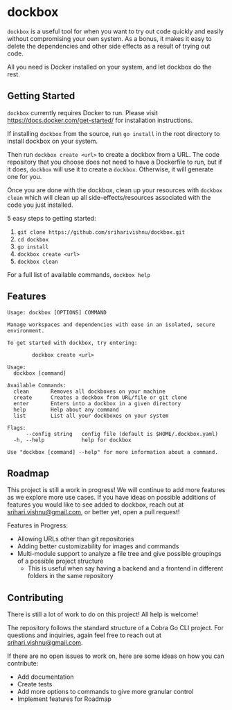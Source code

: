 # dockbox

`dockbox` is a useful tool for when you want to try out code quickly and easily without compromising your own system. As a bonus, it makes it easy to delete the dependencies and other side effects as a result of trying out code.

All you need is Docker installed on your system, and let dockbox do the rest.

## Getting Started

`dockbox` currently requires Docker to run. Please visit https://docs.docker.com/get-started/ for installation instructions.

If installing `dockbox` from the source, run `go install` in the root directory to install dockbox on your system.

Then run `dockbox create <url>` to create a dockbox from a URL. The code repository that you choose does not need to have a Dockerfile to run, but if it does, `dockbox` will use it to create a `dockbox`. Otherwise, it will generate one for you.

Once you are done with the dockbox, clean up your resources with `dockbox clean` which will clean up all side-effects/resources associated with the code you just installed.

5 easy steps to getting started:

1. `git clone https://github.com/sriharivishnu/dockbox.git`
2. `cd dockbox`
3. `go install`
4. `dockbox create <url>`
5. `dockbox clean`

For a full list of available commands, `dockbox help`

## Features

```
Usage: dockbox [OPTIONS] COMMAND

Manage workspaces and dependencies with ease in an isolated, secure environment.

To get started with dockbox, try entering:

        dockbox create <url>

Usage:
  dockbox [command]

Available Commands:
  clean       Removes all dockboxes on your machine
  create      Creates a dockbox from URL/file or git clone
  enter       Enters into a dockbox in a given directory
  help        Help about any command
  list        List all your dockboxes on your system

Flags:
      --config string   config file (default is $HOME/.dockbox.yaml)
  -h, --help            help for dockbox

Use "dockbox [command] --help" for more information about a command.
```

## Roadmap

This project is still a work in progress! We will continue to add more features as we explore more use cases. If you have ideas on possible additions of features you would like to see added to dockbox, reach out at srihari.vishnu@gmail.com, or better yet, open a pull request!

Features in Progress:

- Allowing URLs other than git repositories
- Adding better customizability for images and commands
- Multi-module support to analyze a file tree and give possible groupings of a possible project structure
  - This is useful when say having a backend and a frontend in different folders in the same repository

## Contributing

There is still a lot of work to do on this project! All help is welcome!

The repository follows the standard structure of a Cobra Go CLI project. For questions and inquiries, again feel free to reach out at srihari.vishnu@gmail.com.

If there are no open issues to work on, here are some ideas on how you can contribute:

- Add documentation
- Create tests
- Add more options to commands to give more granular control
- Implement features for Roadmap

